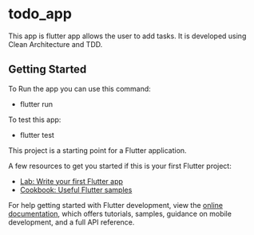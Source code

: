 # todo_app

This app is flutter app allows the user to add tasks. It is developed using Clean Architecture and TDD.

## Getting Started

To Run the app you can use this command:
- flutter run

To test this app:
- flutter test

This project is a starting point for a Flutter application.

A few resources to get you started if this is your first Flutter project:

- [Lab: Write your first Flutter app](https://docs.flutter.dev/get-started/codelab)
- [Cookbook: Useful Flutter samples](https://docs.flutter.dev/cookbook)

For help getting started with Flutter development, view the
[online documentation](https://docs.flutter.dev/), which offers tutorials,
samples, guidance on mobile development, and a full API reference.
